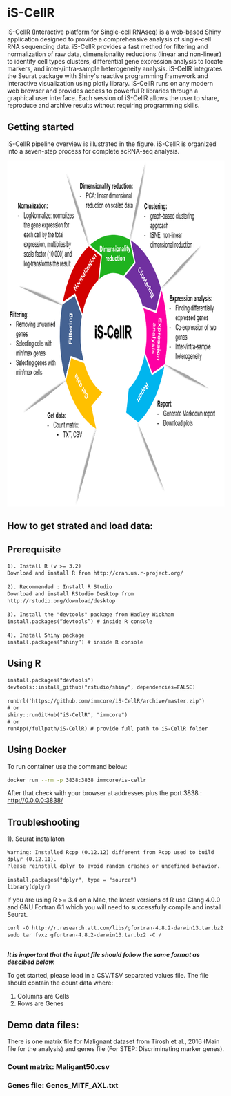 # iS-CellR
iS-CellR (Interactive platform for Single-cell RNAseq) is a web-based Shiny application designed to provide a comprehensive analysis of single-cell RNA sequencing data. iS-CellR provides a fast method for filtering and normalization of raw data, dimensionality reductions (linear and non-linear) to identify cell types clusters, differential gene expression analysis to locate markers, and inter-/intra-sample heterogeneity analysis. iS-CellR integrates the Seurat package with Shiny's reactive programming framework and interactive visualization using plotly library. iS-CellR runs on any modern web browser and provides access to powerful R libraries through a graphical user interface. Each session of iS-CellR allows the user to share, reproduce and archive results without requiring programming skills.

## Getting started

iS-CellR pipeline overview is illustrated in the figure. iS-CellR is organized into a seven-step process for complete scRNA-seq analysis.

<img src=iS-CellR_workflow.png height="800">


## How to get strated and load data:

## Prerequisite
```{r}
1). Install R (v >= 3.2)
Download and install R from http://cran.us.r-project.org/  

2). Recommended : Install R Studio
Download and install RStudio Desktop from http://rstudio.org/download/desktop

3). Install the "devtools" package from Hadley Wickham
install.packages(“devtools”) # inside R console

4). Install Shiny package
install.packages(“shiny”) # inside R console
```

## Using R
```{r}
install.packages("devtools")
devtools::install_github("rstudio/shiny", dependencies=FALSE)

runUrl('https://github.com/immcore/iS-CellR/archive/master.zip')
# or
shiny::runGitHub("iS-CellR", "immcore")
# or
runApp(/fullpath/iS-CellR) # provide full path to iS-CellR folder
```


## Using Docker
To run container use the command below:

```sh
docker run --rm -p 3838:3838 immcore/is-cellr 
```

After that check with your browser at addresses plus the port 3838 : http://0.0.0.0:3838/

## Troubleshooting
1). Seurat installaton
```{r}
Warning: Installed Rcpp (0.12.12) different from Rcpp used to build dplyr (0.12.11).
Please reinstall dplyr to avoid random crashes or undefined behavior. 

install.packages("dplyr", type = "source")
library(dplyr)
```

If you are using R >= 3.4 on a Mac, the latest versions of R use Clang 4.0.0 and GNU Fortran 6.1 which you will need to successfully compile and install Seurat.
```{r}
curl -O http://r.research.att.com/libs/gfortran-4.8.2-darwin13.tar.bz2
sudo tar fvxz gfortran-4.8.2-darwin13.tar.bz2 -C /
```
##
__*It is important that the input file should follow the same format as descibed below.*__

To get started, please load in a CSV/TSV separated values file. The file should contain the count data where:

1. Columns are Cells
2. Rows are Genes

## Demo data files:

There is one matrix file for Malignant dataset from Tirosh et al., 2016 (Main file for the analysis) and genes file (For STEP: Discriminating marker genes). 

### Count matrix: Maligant50.csv
### Genes file: Genes_MITF_AXL.txt
